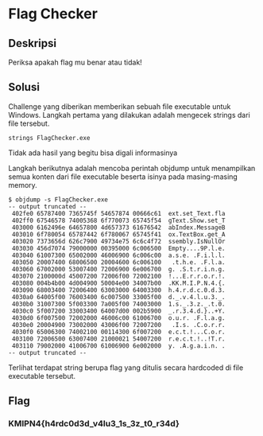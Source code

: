 # Flag Checker

## Deskripsi
Periksa apakah flag mu benar atau tidak!

## Solusi
Challenge yang diberikan memberikan sebuah file executable untuk Windows. Langkah pertama yang dilakukan adalah mengecek strings dari file tersebut.
``` shell
strings FlagChecker.exe
```
Tidak ada hasil yang begitu bisa digali informasinya

Langkah berikutnya adalah mencoba perintah objdump untuk menampilkan semua konten dari file executable beserta isinya pada masing-masing memory.
``` shell
$ objdump -s FlagChecker.exe
-- output truncated --
 402fe0 65787400 7365745f 54657874 00666c61  ext.set_Text.fla
 402ff0 67546578 74005368 6f770073 65745f54  gText.Show.set_T
 403000 6162496e 64657800 4d657373 61676542  abIndex.MessageB
 403010 6f780054 65787442 6f780067 65745f41  ox.TextBox.get_A
 403020 7373656d 626c7900 49734e75 6c6c4f72  ssembly.IsNullOr
 403030 456d7074 79000000 00395000 6c006500  Empty....9P.l.e.
 403040 61007300 65002000 46006900 6c006c00  a.s.e. .F.i.l.l.
 403050 20007400 68006500 20004600 6c006100   .t.h.e. .F.l.a.
 403060 67002000 53007400 72006900 6e006700  g. .S.t.r.i.n.g.
 403070 2100000d 45007200 72006f00 72002100  !...E.r.r.o.r.!.
 403080 004b4b00 4d004900 50004e00 34007b00  .KK.M.I.P.N.4.{.
 403090 68003400 72006400 63003000 64003300  h.4.r.d.c.0.d.3.
 4030a0 64005f00 76003400 6c007500 33005f00  d._.v.4.l.u.3._.
 4030b0 31007300 5f003300 7a005f00 74003000  1.s._.3.z._.t.0.
 4030c0 5f007200 33003400 64007d00 002b5900  _.r.3.4.d.}..+Y.
 4030d0 6f007500 72002000 46006c00 61006700  o.u.r. .F.l.a.g.
 4030e0 20004900 73002000 43006f00 72007200   .I.s. .C.o.r.r.
 4030f0 65006300 74002100 00114300 6f007200  e.c.t.!...C.o.r.
 403100 72006500 63007400 21000021 54007200  r.e.c.t.!..!T.r.
 403110 79002000 41006700 61006900 6e002000  y. .A.g.a.i.n. .
-- output truncated --
```
Terlihat terdapat string berupa flag yang ditulis secara hardcoded di file executable tersebut.

## Flag
### KMIPN4{h4rdc0d3d_v4lu3_1s_3z_t0_r34d}